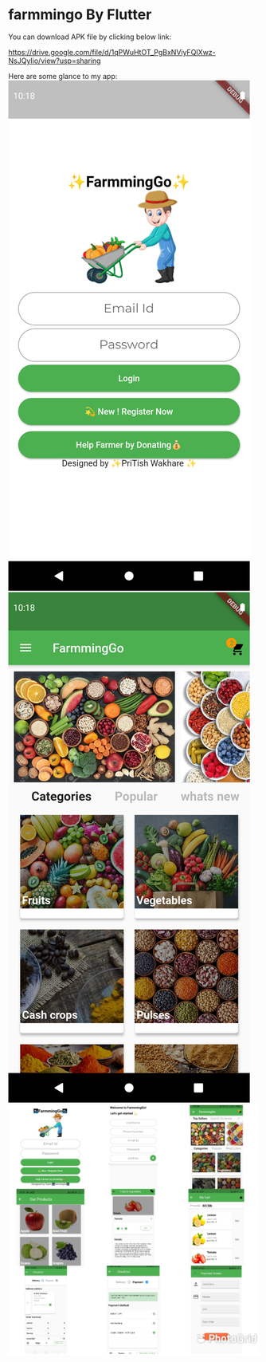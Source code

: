 # farmmingo By Flutter 




You can download APK file by clicking below link:

  https://drive.google.com/file/d/1qPWuHtOT_PgBxNViyFQIXwz-NsJQyIio/view?usp=sharing 
 
  
Here are some glance to my app:
![image](https://github.com/Pritish-Wakhare/FarrmingGo-by-flutter/blob/master/screenshot/Screenshot_1620757898.png)
  ![image](https://github.com/Pritish-Wakhare/FarrmingGo-by-flutter/blob/master/screenshot/Screenshot_1619698956.png)
    ![image](https://github.com/Pritish-Wakhare/FarrmingGo-by-flutter/blob/master/all%20screen.jpeg)
  

